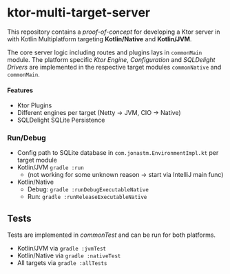 # ktor-multi-target-server

This repository contains a _proof-of-concept_ for developing 
a Ktor server in with Kotlin Multiplatform targeting **Kotlin/Native** and **Kotlin/JVM**.

The core server logic including routes and plugins lays in `commonMain` module.
The platform specific _Ktor Engine_, _Configuration_ and _SQLDelight Drivers_ are implemented 
in the respective target modules `commonNative` and `commonMain`.

#### Features
- Ktor Plugins
- Different engines per target (Netty -> JVM, CIO -> Native)
- SQLDelight SQLite Persistence 

### Run/Debug
- Config path to SQLite database in `com.jonastm.EnvironmentImpl.kt` per target module
- Kotlin/JVM `gradle :run` 
  - (not working for some unknown reason -> start via IntelliJ main func)
- Kotlin/Native
  - Debug: `gradle :runDebugExecutableNative`
  - Run: `gradle :runReleaseExecutableNative`

## Tests
Tests are implemented in _commonTest_ and can be run for both platforms.
- Kotlin/JVM via `gradle :jvmTest`
- Kotlin/Native via `gradle :nativeTest`
- All targets via `gradle :allTests`
